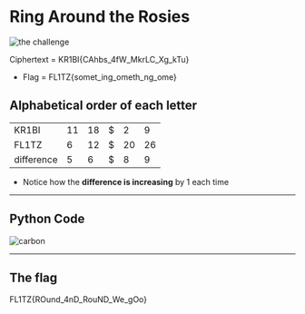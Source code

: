 # Ring Around the Rosies 

![the challenge](https://github.com/user-attachments/assets/1504b573-4c7d-4112-8ceb-8324d6ab9e2f)

Ciphertext = KR1BI{CAhbs_4fW_MkrLC_Xg_kTu}

 *  Flag =  FL1TZ{somet_ing_ometh_ng_ome}  

## Alphabetical order of each letter
|            |      |      |      |      |      |
|------------|------|------|------|------|------|
| KR1BI      |  11  |  18  |  $   |  2   |  9   |
| FL1TZ      |  6   |  12  |  $   |  20  |  26  |
| difference |  5   |  6   |  $   |  8   |  9   |

* Notice how the **difference is increasing** by 1 each time
***
## Python Code
![carbon](https://github.com/user-attachments/assets/9756ac9b-c03a-4255-85bc-a23d46b2e22f)

***
## The flag 
FL1TZ{ROund_4nD_RouND_We_gOo}
